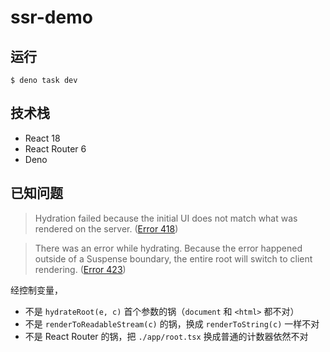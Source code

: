 # ssr-demo

## 运行

```console
$ deno task dev
```

## 技术栈

- React 18
- React Router 6
- Deno

## 已知问题

> Hydration failed because the initial UI does not match what was rendered on
> the server.
> ([Error 418](https://reactjs.org/docs/error-decoder.html/?invariant=418))

> There was an error while hydrating. Because the error happened outside of a
> Suspense boundary, the entire root will switch to client rendering.
> ([Error 423](https://reactjs.org/docs/error-decoder.html/?invariant=423))

经控制变量，

- 不是 `hydrateRoot(e, c)` 首个参数的锅（`document` 和 `<html>` 都不对）
- 不是 `renderToReadableStream(c)` 的锅，换成 `renderToString(c)` 一样不对
- 不是 React Router 的锅，把 `./app/root.tsx` 换成普通的计数器依然不对

<!-- ## Fetch Router

懒得多开仓库，先放一起。

路径解析逻辑参考：

- Starlette, Django
- oak
- servest
- URLPattern

中间件不打算做。 -->
